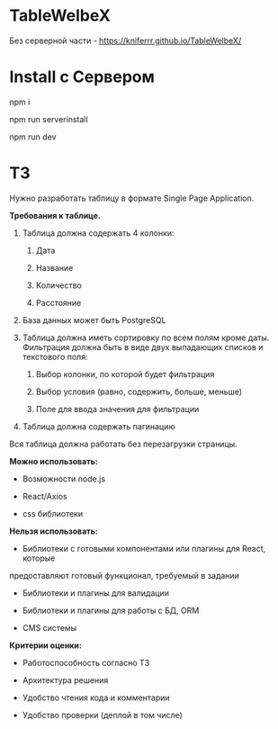 # TableWelbeX

Без серверной части - https://kniferrr.github.io/TableWelbeX/


# Install с Сервером

npm i

npm run serverinstall

npm run dev

# ТЗ

Нужно разработать таблицу в формате Single Page Application.

**Требования к таблице.**

1. Таблица должна содержать 4 колонки:

    1. Дата

    2. Название

    3. Количество

    4. Расстояние

2. База данных может быть PostgreSQL

3. Таблица должна иметь сортировку по всем полям кроме даты. Фильтрация должна быть в виде двух выпадающих списков и текстового поля:

    1. Выбор колонки, по которой будет фильтрация

    2. Выбор условия (равно, содержить, больше, меньше)

    3. Поле для ввода значения для фильтрации

4. Таблица должна содержать пагинацию

Вся таблица должна работать без перезагрузки страницы.

**Можно использовать:**

- Возможности node.js

- React/Axios

- css библиотеки

**Нельзя использовать:**

- Библиотеки с готовыми компонентами или плагины для React, которые

предоставляют готовый функционал, требуемый в задании

- Библиотеки и плагины для валидации

- Библиотеки и плагины для работы с БД, ORM

- CMS системы

**Критерии оценки:**

- Работоспособность согласно ТЗ

- Архитектура решения

- Удобство чтения кода и комментарии

- Удобство проверки (деплой в том числе)
